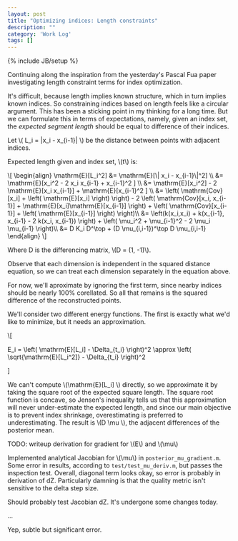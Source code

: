 ```yaml
---
layout: post
title: "Optimizing indices: Length constraints"
description: ""
category: 'Work Log'
tags: []
---
```

{% include JB/setup %}

Continuing along the inspiration from the yesterday's Pascal Fua paper investigating length constraint terms for index optimization.

It's difficult, because length implies known structure, which in turn implies known indices.  So constraining indices based on length feels like a circular argument.  This has been a sticking point in my thinking for a long time.  But we can formulate this in terms of expectations, namely, given an index set, the *expected segment length* should be equal to difference of their indices.

Let \\( L_i = \|x_i - x_{i-1}\| \\) be the distance between points with adjacent indices. 

Expected length given and index set, \\(t\\) is:

<div>
\[
\begin{align}
\mathrm{E}[L_i^2] &= \mathrm{E}[\| x_i - x_{i-1}\|^2] \\
                &= \mathrm{E}[x_i^2 - 2 x_i x_{i-1} + x_{i-1}^2 ] \\
                &= \mathrm{E}[x_i^2] - 2 \mathrm{E}[x_i x_{i-1}] + \mathrm{E}[x_{i-1}^2 ] \\
                &= \left( \mathrm{Cov}[x_i]  + \left( \mathrm{E}[x_i] \right) \right) - 2 \left( \mathrm{Cov}[x_i, x_{i-1}] + \mathrm{E}[x_i]\mathrm{E}[x_{i-1}] \right) + \left( \mathrm{Cov}[x_{i-1}]  + \left( \mathrm{E}[x_{i-1}] \right) \right)\\
                &= \left(k(x_i,x_i) + k(x_{i-1}, x_{i-1} - 2 k(x_i, x_{i-1}) \right) + \left( \mu_i^2 + \mu_{i-1}^2 - 2 \mu_i \mu_{i-1} \right)\\
                &= D K_i D^\top + (D \mu_{i,i-1})^\top D \mu_{i,i-1}
\end{align}
\]
</div>

Where D is the differencing matrix, \\(D = (1, -1)\\).

Observe that each dimension is independent in the squared distance equation, so we can treat each dimension separately in the equation above.

For now, we'll aproximate by ignoring the first term, since nearby indices should be nearly 100% corellated.  So all that remains is the squared difference of the reconstructed points.

We'll consider two different energy functions.  The first is exactly what we'd like to minimize, but it needs an approximation.

<div>
\[

E_i = \left( \mathrm{E}[L_i] - \Delta_{t_i} \right)^2
    \approx \left( \sqrt{\mathrm{E}[L_i^2]} - \Delta_{t_i} \right)^2

\]
</div>

We can't compute \\(\mathrm{E}[L_i] \\) directly, so we approximate it by taking the square root of the expected square length.  The square root function is concave, so Jensen's inequality tells us that this approximation will never under-estimate the expected length, and since our main objective is to prevent index shrinkage, overestimating is preferred to underestimating.    The result is \\(D \mu \\), the adjacent differences of the posterior mean.



TODO: writeup derivation for gradient for \\(E\\) and \\(\mu\\)

Implemented analytical Jacobian for \\(\mu\\) in `posterior_mu_gradient.m`.  Some error in results, according to `test/test_mu_deriv.m`, but passes the inspection test.  Overall, diagonal term looks okay, so error is probably in derivation of dZ.  Particularly damning is that the quality metric isn't sensitive to the delta step size.

Should probably test Jacobian dZ.  It's undergone some changes today.

...

Yep, subtle but significant error.

